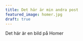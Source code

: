 ```yaml
---
title: Det här är min andra post
featured_image: homer.jpg
draft: true
---
```


Det här är en bild på Homer